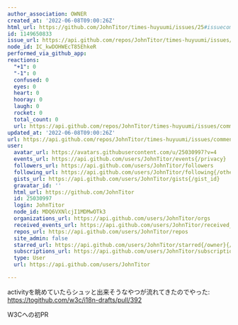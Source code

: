 ```yaml
---
author_association: OWNER
created_at: '2022-06-08T09:00:26Z'
html_url: https://github.com/JohnTitor/times-huyuumi/issues/25#issuecomment-1149650833
id: 1149650833
issue_url: https://api.github.com/repos/JohnTitor/times-huyuumi/issues/25
node_id: IC_kwDOHWEcT85EhkeR
performed_via_github_app: 
reactions:
  "+1": 0
  "-1": 0
  confused: 0
  eyes: 0
  heart: 0
  hooray: 0
  laugh: 0
  rocket: 0
  total_count: 0
  url: https://api.github.com/repos/JohnTitor/times-huyuumi/issues/comments/1149650833/reactions
updated_at: '2022-06-08T09:00:26Z'
url: https://api.github.com/repos/JohnTitor/times-huyuumi/issues/comments/1149650833
user:
  avatar_url: https://avatars.githubusercontent.com/u/25030997?v=4
  events_url: https://api.github.com/users/JohnTitor/events{/privacy}
  followers_url: https://api.github.com/users/JohnTitor/followers
  following_url: https://api.github.com/users/JohnTitor/following{/other_user}
  gists_url: https://api.github.com/users/JohnTitor/gists{/gist_id}
  gravatar_id: ''
  html_url: https://github.com/JohnTitor
  id: 25030997
  login: JohnTitor
  node_id: MDQ6VXNlcjI1MDMwOTk3
  organizations_url: https://api.github.com/users/JohnTitor/orgs
  received_events_url: https://api.github.com/users/JohnTitor/received_events
  repos_url: https://api.github.com/users/JohnTitor/repos
  site_admin: false
  starred_url: https://api.github.com/users/JohnTitor/starred{/owner}{/repo}
  subscriptions_url: https://api.github.com/users/JohnTitor/subscriptions
  type: User
  url: https://api.github.com/users/JohnTitor

---
```

activityを眺めていたらシュッと出来そうなやつが流れてきたのでやった: https://togithub.com/w3c/i18n-drafts/pull/392


W3Cへの初PR